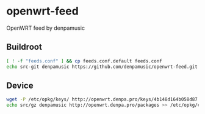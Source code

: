 # openwrt-feed
 OpenWRT feed by denpamusic

## Buildroot
```bash
[ ! -f "feeds.conf" ] && cp feeds.conf.default feeds.conf
echo src-git denpamusic https://github.com/denpamusic/openwrt-feed.git >> feeds.conf
```

## Device
```sh
wget -P /etc/opkg/keys/ http://openwrt.denpa.pro/keys/4b148d164b058d87
echo src/gz denpamusic http://openwrt.denpa.pro/packages >> /etc/opkg/customfeeds.conf
```
